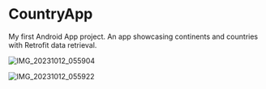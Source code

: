 # CountryApp

My first Android App project.
An app showcasing continents and countries with Retrofit data retrieval.

![IMG_20231012_055904](https://github.com/giorgishubitidze3/CountryApp/assets/129633670/ed6b2978-f677-43ce-9d66-3388e28590e5)

![IMG_20231012_055922](https://github.com/giorgishubitidze3/CountryApp/assets/129633670/672a58f6-4058-45e8-8a9b-7a2c2e19bcd9)
